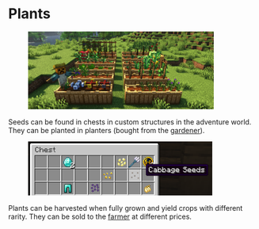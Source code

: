 # Plants

<figure><img src="../../.gitbook/assets/image (2) (1) (1) (1) (1) (1) (1).png" alt="" width="375"><figcaption></figcaption></figure>

Seeds can be found in chests in custom structures in the adventure world. They can be planted in planters (bought from the [gardener](../../beginner-guide/4.-npc-spoiler.md)).

<figure><img src="../../.gitbook/assets/image (1) (1) (1) (1) (1) (1) (1) (1) (1).png" alt="" width="372"><figcaption></figcaption></figure>

Plants can be harvested when fully grown and yield crops with different rarity. They can be sold to the [farmer](../../beginner-guide/4.-npc-spoiler.md) at different prices.
